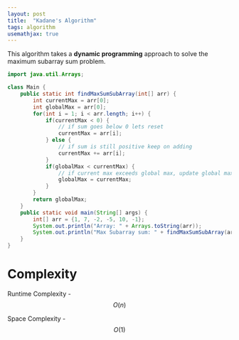 ```yaml
---
layout: post
title:  "Kadane's Algorithm"
tags: algorithm
usemathjax: true
---
```

This algorithm takes a **dynamic programming** approach to solve the maximum subarray sum problem.
```java
import java.util.Arrays;

class Main {
	public static int findMaxSumSubArray(int[] arr) {
		int currentMax = arr[0];
		int globalMax = arr[0];
		for(int i = 1; i < arr.length; i++) {
			if(currentMax < 0) {
				// if sum goes below 0 lets reset
				currentMax = arr[i];
			} else {
				// if sum is still positive keep on adding
				currentMax += arr[i];
			}
			if(globalMax < currentMax) {
				// if current max exceeds global max, update global max
				globalMax = currentMax;
			}
		}
		return globalMax;
	}
	public static void main(String[] args) {
		int[] arr = {1, 7, -2, -5, 10, -1};
		System.out.println("Array: " + Arrays.toString(arr));
		System.out.println("Max Subarray sum: " + findMaxSumSubArray(arr)); // 11 = 1 + 7 - 2 - 5 + 10
	}
}
```
# Complexity
Runtime Complexity - $$O(n)$$

Space Complexity - $$O(1)$$
